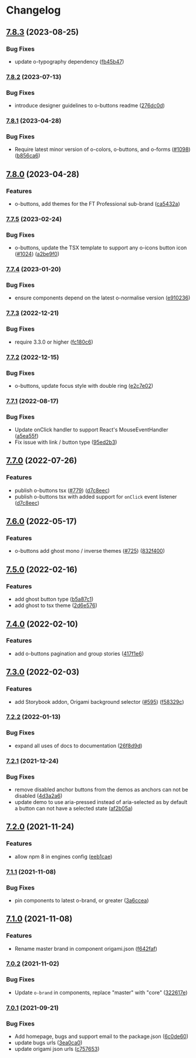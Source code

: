 # Changelog

## [7.8.3](https://github.com/Financial-Times/origami/compare/o-buttons-v7.8.2...o-buttons-v7.8.3) (2023-08-25)


### Bug Fixes

* update o-typography dependency  ([fb45b47](https://github.com/Financial-Times/origami/commit/fb45b47274241ea828f7dd50233441a76a215a51))

### [7.8.2](https://www.github.com/Financial-Times/origami/compare/o-buttons-v7.8.1...o-buttons-v7.8.2) (2023-07-13)


### Bug Fixes

* introduce designer guidelines to o-buttons readme ([276dc0d](https://www.github.com/Financial-Times/origami/commit/276dc0d41b2774ed3a4e1dd071d6d6b1fac042bc))

### [7.8.1](https://www.github.com/Financial-Times/origami/compare/o-buttons-v7.8.0...o-buttons-v7.8.1) (2023-04-28)


### Bug Fixes

* Require latest minor version of o-colors, o-buttons, and o-forms ([#1098](https://www.github.com/Financial-Times/origami/issues/1098)) ([b856ca6](https://www.github.com/Financial-Times/origami/commit/b856ca66c9ec555f3c70833ffa35cb05cd19841f))

## [7.8.0](https://www.github.com/Financial-Times/origami/compare/o-buttons-v7.7.5...o-buttons-v7.8.0) (2023-04-28)


### Features

* o-buttons, add themes for the FT Professional sub-brand ([ca5432a](https://www.github.com/Financial-Times/origami/commit/ca5432aafa70dd9bdb47d4412d9b2225336585ef))

### [7.7.5](https://www.github.com/Financial-Times/origami/compare/o-buttons-v7.7.4...o-buttons-v7.7.5) (2023-02-24)


### Bug Fixes

* o-buttons, update the TSX template to support any o-icons button icon  ([#1024](https://www.github.com/Financial-Times/origami/issues/1024)) ([a2be9f0](https://www.github.com/Financial-Times/origami/commit/a2be9f057ab8991a1298b7d7df8268ba351409b5))

### [7.7.4](https://www.github.com/Financial-Times/origami/compare/o-buttons-v7.7.3...o-buttons-v7.7.4) (2023-01-20)


### Bug Fixes

* ensure components depend on the latest o-normalise version ([e910236](https://www.github.com/Financial-Times/origami/commit/e910236454318ce1bf198a06da7e76c0893c9142))

### [7.7.3](https://www.github.com/Financial-Times/origami/compare/o-buttons-v7.7.2...o-buttons-v7.7.3) (2022-12-21)


### Bug Fixes

* require 3.3.0 or higher ([fc180c6](https://www.github.com/Financial-Times/origami/commit/fc180c619755daa1b7bfe65509f354cf0de113bf))

### [7.7.2](https://www.github.com/Financial-Times/origami/compare/o-buttons-v7.7.1...o-buttons-v7.7.2) (2022-12-15)


### Bug Fixes

* o-buttons, update focus style with double ring ([e2c7e02](https://www.github.com/Financial-Times/origami/commit/e2c7e02e2ca0b50420c942627814edba5ed41e14))

### [7.7.1](https://www.github.com/Financial-Times/origami/compare/o-buttons-v7.7.0...o-buttons-v7.7.1) (2022-08-17)


### Bug Fixes

* Update onClick handler to support React's MouseEventHandler ([a5ea55f](https://www.github.com/Financial-Times/origami/commit/a5ea55f49a47fd535253050676d5d1678e9363ab))
* Fix issue with link / button type ([95ed2b3](https://www.github.com/Financial-Times/origami/commit/95ed2b31a1a778ca13df527bbf1d8fc663fad41f))

## [7.7.0](https://www.github.com/Financial-Times/origami/compare/o-buttons-v7.6.0...o-buttons-v7.7.0) (2022-07-26)


### Features

* publish o-buttons tsx ([#779](https://www.github.com/Financial-Times/origami/issues/779)) ([d7c8eec](https://www.github.com/Financial-Times/origami/commit/d7c8eec8b0f0bf1eccc1dcc64cb846f518593598))
* publish o-buttons tsx with added support for `onClick` event listener ([d7c8eec](https://www.github.com/Financial-Times/origami/commit/d7c8eec8b0f0bf1eccc1dcc64cb846f518593598))

## [7.6.0](https://www.github.com/Financial-Times/origami/compare/o-buttons-v7.5.0...o-buttons-v7.6.0) (2022-05-17)


### Features

* o-buttons add ghost mono / inverse themes ([#725](https://www.github.com/Financial-Times/origami/issues/725)) ([832f400](https://www.github.com/Financial-Times/origami/commit/832f400e6200b015772025f3b91a0e02080e7a75))

## [7.5.0](https://www.github.com/Financial-Times/origami/compare/o-buttons-v7.4.0...o-buttons-v7.5.0) (2022-02-16)


### Features

* add ghost button type ([b5a87c1](https://www.github.com/Financial-Times/origami/commit/b5a87c1a726e26a376ba64608c4fde9d359932c1))
* add ghost to tsx theme ([2d6e576](https://www.github.com/Financial-Times/origami/commit/2d6e5764cf6d59ab1b8b78de0fbd635a4c689eb3))

## [7.4.0](https://www.github.com/Financial-Times/origami/compare/o-buttons-v7.3.0...o-buttons-v7.4.0) (2022-02-10)


### Features

* add o-buttons pagination and group stories ([417f1e6](https://www.github.com/Financial-Times/origami/commit/417f1e681af8a2a84c09b34910e13d1d8d295d75))

## [7.3.0](https://www.github.com/Financial-Times/origami/compare/o-buttons-v7.2.2...o-buttons-v7.3.0) (2022-02-03)


### Features

* add Storybook addon, Origami background selector  ([#595](https://www.github.com/Financial-Times/origami/issues/595)) ([f58329c](https://www.github.com/Financial-Times/origami/commit/f58329c17a8f8aa8dfa9aa2319f9aba07c0add69))

### [7.2.2](https://www.github.com/Financial-Times/origami/compare/o-buttons-v7.2.1...o-buttons-v7.2.2) (2022-01-13)


### Bug Fixes

* expand all uses of docs to documentation ([26f8d9d](https://www.github.com/Financial-Times/origami/commit/26f8d9d8cbbe3e78902d8c3951b37e08150a77bd))

### [7.2.1](https://www.github.com/Financial-Times/origami/compare/o-buttons-v7.2.0...o-buttons-v7.2.1) (2021-12-24)


### Bug Fixes

* remove disabled anchor buttons from the demos as anchors can not be disabled ([4d3a2a6](https://www.github.com/Financial-Times/origami/commit/4d3a2a634d3c690111fff4f280d3909b3ffd9a1e))
* update demo to use aria-pressed instead of aria-selected as by default a button can not have a selected state ([af2b05a](https://www.github.com/Financial-Times/origami/commit/af2b05a0e524dde130198dbd5b88b0a964522b0c))

## [7.2.0](https://www.github.com/Financial-Times/origami/compare/o-buttons-v7.1.1...o-buttons-v7.2.0) (2021-11-24)


### Features

* allow npm 8 in engines config ([eeb1cae](https://www.github.com/Financial-Times/origami/commit/eeb1cae6e7f0379e647f2b41240b1f294997d528))

### [7.1.1](https://www.github.com/Financial-Times/origami/compare/o-buttons-v7.1.0...o-buttons-v7.1.1) (2021-11-08)


### Bug Fixes

* pin components to latest o-brand, or greater ([3a6ccea](https://www.github.com/Financial-Times/origami/commit/3a6ccea1e838e4a2003322ca1f855d0b87b26b60))

## [7.1.0](https://www.github.com/Financial-Times/origami/compare/o-buttons-v7.0.2...o-buttons-v7.1.0) (2021-11-08)


### Features

* Rename master brand in component origami.json ([f642faf](https://www.github.com/Financial-Times/origami/commit/f642faf0574d84ea8185b56e6090c8015def27e6))

### [7.0.2](https://www.github.com/Financial-Times/origami/compare/o-buttons-v7.0.1...o-buttons-v7.0.2) (2021-11-02)


### Bug Fixes

* Update `o-brand` in components, replace "master" with "core" ([322617e](https://www.github.com/Financial-Times/origami/commit/322617ea80f30a6825d9c36872e05574b871ea82))

### [7.0.1](https://www.github.com/Financial-Times/origami/compare/o-buttons-v7.0.0...o-buttons-v7.0.1) (2021-09-21)


### Bug Fixes

* Add homepage, bugs and support email to the package.json ([6c0de60](https://www.github.com/Financial-Times/origami/commit/6c0de60ebd6e64c4dd16d000fcc6b79412ce30f4))
* update bugs urls ([3ea0ca0](https://www.github.com/Financial-Times/origami/commit/3ea0ca03bcb6e55142a77387ad0fff5ddf056d44))
* update origami json urls ([c757653](https://www.github.com/Financial-Times/origami/commit/c7576532b5a14f0462d5346dfb63238be025602e))
